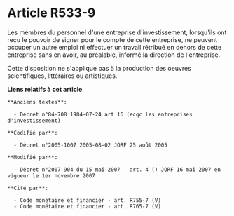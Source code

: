 # Article R533-9

Les membres du personnel d'une entreprise d'investissement, lorsqu'ils ont reçu le pouvoir de signer pour le compte de cette
entreprise, ne peuvent occuper un autre emploi ni effectuer un travail rétribué en dehors de cette entreprise sans en avoir,
au préalable, informé la direction de l'entreprise.

Cette disposition ne s'applique pas à la production des oeuvres scientifiques, littéraires ou artistiques.

**Liens relatifs à cet article**

	**Anciens textes**:

	  - Décret n°84-708 1984-07-24 art 16 (ecqc les entreprises d'investissement)

	**Codifié par**:

	  - Décret n°2005-1007 2005-08-02 JORF 25 août 2005

	**Modifié par**:

	  - Décret n°2007-904 du 15 mai 2007 - art. 4 () JORF 16 mai 2007 en vigueur le 1er novembre 2007

	**Cité par**:

	  - Code monétaire et financier - art. R755-7 (V)
	  - Code monétaire et financier - art. R765-7 (V)
